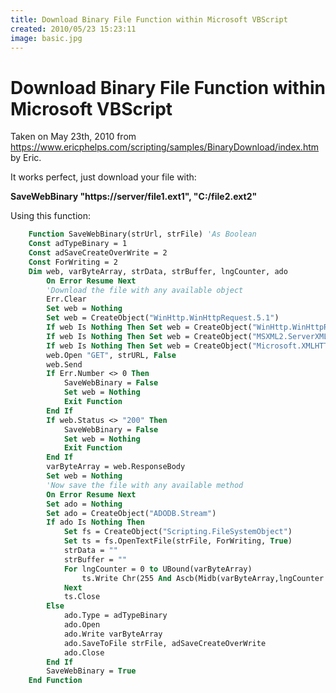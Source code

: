 ```yaml
---
title: Download Binary File Function within Microsoft VBScript
created: 2010/05/23 15:23:11
image: basic.jpg
---
```


# Download Binary File Function within Microsoft VBScript

Taken on May 23th, 2010 from <https://www.ericphelps.com/scripting/samples/BinaryDownload/index.htm> by Eric. 

It works perfect, just download your file with: 

**SaveWebBinary "https://server/file1.ext1", "C:/file2.ext2"** 

Using this function: 
    
```vb
    Function SaveWebBinary(strUrl, strFile) 'As Boolean
    Const adTypeBinary = 1
    Const adSaveCreateOverWrite = 2
    Const ForWriting = 2
    Dim web, varByteArray, strData, strBuffer, lngCounter, ado
        On Error Resume Next
        'Download the file with any available object
        Err.Clear
        Set web = Nothing
        Set web = CreateObject("WinHttp.WinHttpRequest.5.1")
        If web Is Nothing Then Set web = CreateObject("WinHttp.WinHttpRequest")
        If web Is Nothing Then Set web = CreateObject("MSXML2.ServerXMLHTTP")
        If web Is Nothing Then Set web = CreateObject("Microsoft.XMLHTTP")
        web.Open "GET", strURL, False
        web.Send
        If Err.Number <> 0 Then
            SaveWebBinary = False
            Set web = Nothing
            Exit Function
        End If
        If web.Status <> "200" Then
            SaveWebBinary = False
            Set web = Nothing
            Exit Function
        End If
        varByteArray = web.ResponseBody
        Set web = Nothing
        'Now save the file with any available method
        On Error Resume Next
        Set ado = Nothing
        Set ado = CreateObject("ADODB.Stream")
        If ado Is Nothing Then
            Set fs = CreateObject("Scripting.FileSystemObject")
            Set ts = fs.OpenTextFile(strFile, ForWriting, True)
            strData = ""
            strBuffer = ""
            For lngCounter = 0 to UBound(varByteArray)
                ts.Write Chr(255 And Ascb(Midb(varByteArray,lngCounter + 1, 1)))
            Next
            ts.Close
        Else
            ado.Type = adTypeBinary
            ado.Open
            ado.Write varByteArray
            ado.SaveToFile strFile, adSaveCreateOverWrite
            ado.Close
        End If
        SaveWebBinary = True
    End Function
```